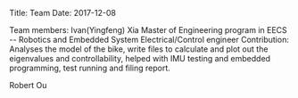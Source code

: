 Title: Team
Date: 2017-12-08

Team members:
Ivan(Yingfeng) Xia
Master of Engineering program in EECS -- Robotics and Embedded System
Electrical/Control engineer
Contribution: Analyses the model of the bike, write files to calculate and plot out the eigenvalues and controllability, helped with IMU testing and embedded programming, test running and filing report.     

Robert Ou
